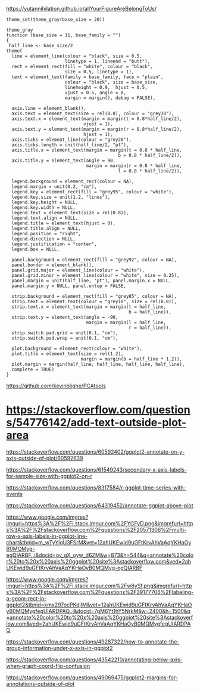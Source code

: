 https://yutannihilation.github.io/allYourFigureAreBelongToUs/


```
theme_set(theme_gray(base_size = 20))

```
```
theme_gray
function (base_size = 11, base_family = "") 
{
 half_line <- base_size/2
theme(
  line = element_line(colour = "black", size = 0.5, 
                      linetype = 1, lineend = "butt"), 
  rect = element_rect(fill = "white", colour = "black",
                      size = 0.5, linetype = 1),
  text = element_text(family = base_family, face = "plain",
                      colour = "black", size = base_size,
                      lineheight = 0.9,  hjust = 0.5,
                      vjust = 0.5, angle = 0, 
                      margin = margin(), debug = FALSE), 
  
  axis.line = element_blank(), 
  axis.text = element_text(size = rel(0.8), colour = "grey30"),
  axis.text.x = element_text(margin = margin(t = 0.8*half_line/2), 
                             vjust = 1), 
  axis.text.y = element_text(margin = margin(r = 0.8*half_line/2),
                             hjust = 1),
  axis.ticks = element_line(colour = "grey20"), 
  axis.ticks.length = unit(half_line/2, "pt"), 
  axis.title.x = element_text(margin = margin(t = 0.8 * half_line,
                                          b = 0.8 * half_line/2)),
  axis.title.y = element_text(angle = 90, 
                              margin = margin(r = 0.8 * half_line,
                                          l = 0.8 * half_line/2)),
  
  legend.background = element_rect(colour = NA), 
  legend.margin = unit(0.2, "cm"), 
  legend.key = element_rect(fill = "grey95", colour = "white"),
  legend.key.size = unit(1.2, "lines"), 
  legend.key.height = NULL,
  legend.key.width = NULL, 
  legend.text = element_text(size = rel(0.8)),
  legend.text.align = NULL,
  legend.title = element_text(hjust = 0), 
  legend.title.align = NULL, 
  legend.position = "right", 
  legend.direction = NULL,
  legend.justification = "center", 
  legend.box = NULL, 
  
  panel.background = element_rect(fill = "grey92", colour = NA),
  panel.border = element_blank(), 
  panel.grid.major = element_line(colour = "white"), 
  panel.grid.minor = element_line(colour = "white", size = 0.25), 
  panel.margin = unit(half_line, "pt"), panel.margin.x = NULL, 
  panel.margin.y = NULL, panel.ontop = FALSE, 
  
  strip.background = element_rect(fill = "grey85", colour = NA),
  strip.text = element_text(colour = "grey10", size = rel(0.8)),
  strip.text.x = element_text(margin = margin(t = half_line,
                                              b = half_line)), 
  strip.text.y = element_text(angle = -90, 
                              margin = margin(l = half_line, 
                                              r = half_line)),
  strip.switch.pad.grid = unit(0.1, "cm"),
  strip.switch.pad.wrap = unit(0.1, "cm"), 
  
  plot.background = element_rect(colour = "white"), 
  plot.title = element_text(size = rel(1.2), 
                            margin = margin(b = half_line * 1.2)),
  plot.margin = margin(half_line, half_line, half_line, half_line),
  complete = TRUE)
}
```


https://github.com/kevinblighe/PCAtools


# https://stackoverflow.com/questions/54776142/add-text-outside-plot-area

https://stackoverflow.com/questions/60592402/ggplot2-annotate-on-y-axis-outside-of-plot/60592639


https://stackoverflow.com/questions/61549243/secondary-x-axis-labels-for-sample-size-with-ggplot2-on-r


https://stackoverflow.com/questions/8317584/r-ggplot-time-series-with-events


https://stackoverflow.com/questions/64319452/annotate-ggplot-above-plot

https://www.google.com/imgres?imgurl=https%3A%2F%2Fi.stack.imgur.com%2FYCFyD.png&imgrefurl=https%3A%2F%2Fstackoverflow.com%2Fquestions%2F20571306%2Fmulti-row-x-axis-labels-in-ggplot-line-chart&tbnid=m_wTyYjqU3FSrM&vet=12ahUKEwid9uGFtKrvAhVaAqYKHaOyB0MQMyg-egQIARBF..i&docid=ov_gX_oyw_d6ZM&w=873&h=544&q=annotate%20color%20to%20x%20axis%20ggplot%20site%3Astackoverflow.com&ved=2ahUKEwid9uGFtKrvAhVaAqYKHaOyB0MQMyg-egQIARBF


https://www.google.com/imgres?imgurl=https%3A%2F%2Fi.stack.imgur.com%2Fw8ySf.png&imgrefurl=https%3A%2F%2Fstackoverflow.com%2Fquestions%2F39177706%2Flabeling-a-geom-rect-in-ggplot2&tbnid=kmx297ocPKdjIM&vet=12ahUKEwid9uGFtKrvAhVaAqYKHaOyB0MQMygfegUIARDPAQ..i&docid=7gM6Yt1hY5NrkM&w=2400&h=1500&q=annotate%20color%20to%20x%20axis%20ggplot%20site%3Astackoverflow.com&ved=2ahUKEwid9uGFtKrvAhVaAqYKHaOyB0MQMygfegUIARDPAQ


https://stackoverflow.com/questions/49287322/how-to-annotate-the-group-information-under-x-axis-in-ggplot2

https://stackoverflow.com/questions/43542210/annotating-below-axis-when-graph-coord-flip-confusion


https://stackoverflow.com/questions/49069475/ggplot2-margins-for-annotations-outside-of-plot



